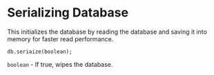 # Serializing Database 
This initializes the database by reading the database and saving it into memory for faster read performance.
```
db.seriaize(boolean);
```
`boolean` - If true, wipes the database.